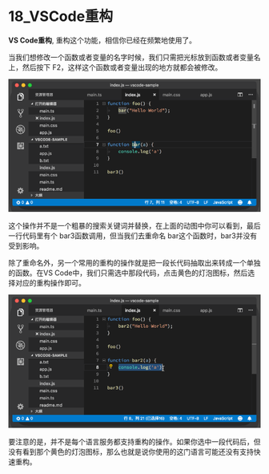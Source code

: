 # 18_VSCode重构

**VS Code重构**, 重构这个功能，相信你已经在频繁地使用了。

当我们想修改一个函数或者变量的名字时候，我们只需把光标放到函数或者变量名上，然后按下 F2，这样这个函数或者变量出现的地方就都会被修改。

![整体修改bar函数的函数名](image/change-bar-function-name.gif)

这个操作并不是一个粗暴的搜索关键词并替换，在上面的动图中你可以看到，最后一行代码里有个 bar3函数调用，但当我们去重命名 bar这个函数时，bar3并没有受到影响。

除了重命名外，另一个常用的重构的操作就是把一段长代码抽取出来转成一个单独的函数。在VS Code中，我们只需选中那段代码，点击黄色的灯泡图标，然后选择对应的重构操作即可。

![通过智能提示操作提取新函数](image/take-new-name.gif)

要注意的是，并不是每个语言服务都支持重构的操作。如果你选中一段代码后，但没有看到那个黄色的灯泡图标，那么也就是说你使用的这门语言可能还没有支持快速重构。